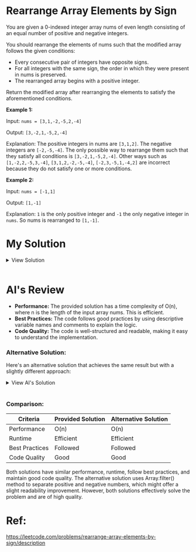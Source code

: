 # Rearrange Array Elements by Sign

You are given a 0-indexed integer array nums of even length consisting of an equal number of positive and negative integers.

You should rearrange the elements of nums such that the modified array follows the given conditions:

- Every consecutive pair of integers have opposite signs.
- For all integers with the same sign, the order in which they were present in nums is preserved.
- The rearranged array begins with a positive integer.

Return the modified array after rearranging the elements to satisfy the aforementioned conditions.

**Example 1:**

Input: `nums = [3,1,-2,-5,2,-4]`

Output: `[3,-2,1,-5,2,-4]`

Explanation:
The positive integers in nums are `[3,1,2]`. The negative integers are `[-2,-5,-4]`.
The only possible way to rearrange them such that they satisfy all conditions is `[3,-2,1,-5,2,-4]`.
Other ways such as `[1,-2,2,-5,3,-4]`, `[3,1,2,-2,-5,-4]`, `[-2,3,-5,1,-4,2]` are incorrect because they do not satisfy one or more conditions.

**Example 2:**

Input: `nums = [-1,1]`

Output: `[1,-1]`

Explanation:
`1` is the only positive integer and `-1` the only negative integer in `nums`.
So nums is rearranged to `[1,-1]`.

# My Solution

<details>
<summary>View Solution</summary>

```javascript
function rearrangeArray(nums = []) {
  let result = [];

  // store positive and negative int seperate
  let positiveNums = [];
  let negativeNums = [];
  for (const num of nums) {
    if (num >= 0) positiveNums.push(num);
    else negativeNums.push(num);
  }

  // pair them with the index. eg: [+(0),-(0),.....]
  for (let i = 0; i < nums.length / 2; i++) {
    result.push(positiveNums[i]);
    result.push(negativeNums[i]);
  }

  return result;
}
```

</details>
<br >

# AI's Review

- **Performance:** The provided solution has a time complexity of O(n), where n is the length of the input array nums. This is efficient.
- **Best Practices:** The code follows good practices by using descriptive variable names and comments to explain the logic.
- **Code Quality:** The code is well-structured and readable, making it easy to understand the implementation.

### Alternative Solution:

Here's an alternative solution that achieves the same result but with a slightly different approach:

<details>
<summary>View AI's Solution</summary>

```javascript
function rearrangeArray(nums = []) {
  let positiveNums = nums.filter((num) => num >= 0);
  let negativeNums = nums.filter((num) => num < 0);

  let result = [];
  for (let i = 0; i < positiveNums.length; i++) {
    result.push(positiveNums[i]);
    result.push(negativeNums[i]);
  }

  return result;
}
```

</details>
<br >

### Comparison:

| Criteria       | Provided Solution | Alternative Solution |
| -------------- | ----------------- | -------------------- |
| Performance    | O(n)              | O(n)                 |
| Runtime        | Efficient         | Efficient            |
| Best Practices | Followed          | Followed             |
| Code Quality   | Good              | Good                 |

Both solutions have similar performance, runtime, follow best practices, and maintain good code quality. The alternative solution uses Array.filter() method to separate positive and negative numbers, which might offer a slight readability improvement. However, both solutions effectively solve the problem and are of high quality.

# Ref:

https://leetcode.com/problems/rearrange-array-elements-by-sign/description
